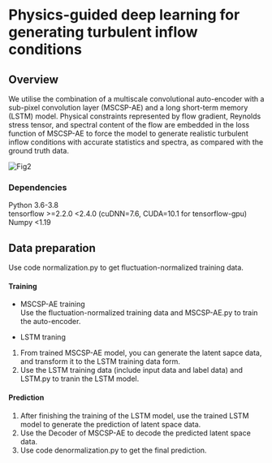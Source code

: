 # Physics-guided deep learning for generating turbulent inflow conditions

## Overview

We utilise the combination of a multiscale convolutional
auto-encoder with a sub-pixel convolution layer (MSCSP-AE) and a long short-term
memory (LSTM) model. Physical constraints represented by flow gradient, Reynolds
stress tensor, and spectral content of the flow are embedded in the loss function of
MSCSP-AE to force the model to generate realistic turbulent inflow conditions
with accurate statistics and spectra, as compared with the ground truth data. 

![Fig2](https://user-images.githubusercontent.com/60691960/145676185-ab8745d6-f87e-48ee-879e-5695b940db5f.png)


### Dependencies

Python 3.6-3.8\
tensorflow >=2.2.0 <2.4.0 (cuDNN=7.6, CUDA=10.1 for tensorflow-gpu)\
Numpy <1.19

## Data preparation
Use code normalization.py to get fluctuation-normalized training data.


#### Training
- MSCSP-AE training\
Use the fluctuation-normalized training data and MSCSP-AE.py to train the auto-encoder.

- LSTM traning
1. From trained MSCSP-AE model, you can generate the latent sapce data, and transform it to the LSTM training data form.
2. Use the LSTM training data (include input data and label data) and LSTM.py to tranin the  LSTM model.

#### Prediction
1. After finishing the training of the LSTM model, use the trained LSTM model to generate the prediction of latent space data.
2. Use the Decoder of MSCSP-AE to decode the predicted latent space data.
3. Use code denormalization.py to get the final prediction.
